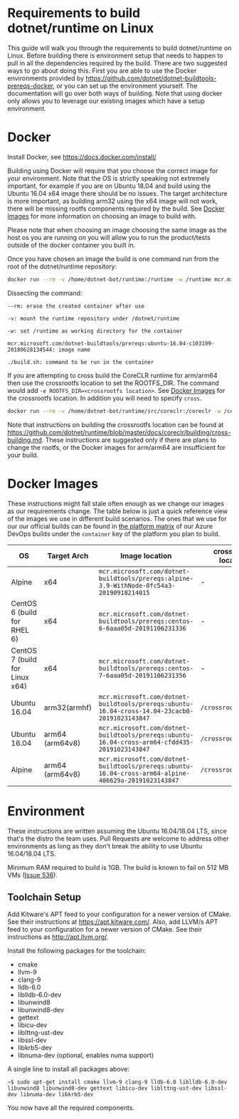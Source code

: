 Requirements to build dotnet/runtime on Linux
======================

This guide will walk you through the requirements to build dotnet/runtime on Linux.  Before building there is environment setup that needs to happen to pull in all the dependencies required by the build.  There are two suggested ways to go about doing this. First you are able to use the Docker environments provided by https://github.com/dotnet/dotnet-buildtools-prereqs-docker, or you can set up the environment yourself. The documentation will go over both ways of building. Note that using docker only allows you to leverage our existing images which have a setup environment.

Docker
==================

Install Docker, see https://docs.docker.com/install/

Building using Docker will require that you choose the correct image for your environment. Note that the OS is strictly speaking not extremely important, for example if you are on Ubuntu 18.04 and build using the Ubuntu 16.04 x64 image there should be no issues. The target architecture is more important, as building arm32 using the x64 image will not work, there will be missing rootfs components required by the build. See [Docker Images](#Docker-Images) for more information on choosing an image to build with.

Please note that when choosing an image choosing the same image as the host os you are running on you will allow you to run the product/tests outside of the docker container you built in.

Once you have chosen an image the build is one command run from the root of the dotnet/runtime repository:

```sh
docker run --rm -v /home/dotnet-bot/runtime:/runtime -w /runtime mcr.microsoft.com/dotnet-buildtools/prereqs:ubuntu-16.04-c103199-20180628134544 ./build.sh
```

Dissecting the command:

`--rm: erase the created container after use`

`-v: mount the runtime repository under /dotnet/runtime`

`-w: set /runtime as working directory for the container`

`mcr.microsoft.com/dotnet-buildtools/prereqs:ubuntu-16.04-c103199-20180628134544: image name`

`./build.sh: command to be run in the container`

If you are attempting to cross build the CoreCLR runtime for arm/arm64 then use the crossrootfs location to set the ROOTFS_DIR. The command would add `-e ROOTFS_DIR=<crossrootfs location>`. See [Docker Images](#Docker-Images) for the crossrootfs location. In addition you will need to specify `cross`.

```sh
docker run --rm -v /home/dotnet-bot/runtime/src/coreclr:/coreclr -w /coreclr -e ROOTFS_DIR=/crossrootfs/arm64 mcr.microsoft.com/dotnet-buildtools/prereqs:ubuntu-16.04-cross-arm64-a3ae44b-20180315221921 ./build.sh arm64 cross
```

Note that instructions on building the crossrootfs location can be found at https://github.com/dotnet/runtime/blob/master/docs/coreclr/building/cross-building.md. These instructions are suggested only if there are plans to change the rootfs, or the Docker images for arm/arm64 are insufficient for your build.

Docker Images
=============

These instructions might fall stale often enough as we change our images as our requirements change. The table below is just a quick reference view of the images we use in different build scenarios. The ones that we use for our our official builds can be found in [the platform matrix](../../eng/platform-matrix.yml) of our Azure DevOps builds under the `container` key of the platform you plan to build.

| OS                             | Target Arch     | Image location                                                                                       | crossrootfs location |
| ------------------------------ | --------------- | ---------------------------------------------------------------------------------------------------- | -------------------- |
| Alpine                         | x64             | `mcr.microsoft.com/dotnet-buildtools/prereqs:alpine-3.9-WithNode-0fc54a3-20190918214015`             | -                    |
| CentOS 6 (build for RHEL 6)    | x64             | `mcr.microsoft.com/dotnet-buildtools/prereqs:centos-6-6aaa05d-20191106231336`                        | -                    |
| CentOS 7 (build for Linux x64) | x64             | `mcr.microsoft.com/dotnet-buildtools/prereqs:centos-7-6aaa05d-20191106231356`                        | -                    |
| Ubuntu 16.04                   | arm32(armhf)    | `mcr.microsoft.com/dotnet-buildtools/prereqs:ubuntu-16.04-cross-14.04-23cacb0-20191023143847`        | `/crossrootfs/arm`   |
| Ubuntu 16.04                   | arm64 (arm64v8) | `mcr.microsoft.com/dotnet-buildtools/prereqs:ubuntu-16.04-cross-arm64-cfdd435-20191023143847`        | `/crossrootfs/arm64` |
| Alpine                         | arm64 (arm64v8) | `mcr.microsoft.com/dotnet-buildtools/prereqs:ubuntu-16.04-cross-arm64-alpine-406629a-20191023143847` | `/crossrootfs/arm64` |

Environment
===========

These instructions are written assuming the Ubuntu 16.04/18.04 LTS, since that's the distro the team uses. Pull Requests are welcome to address other environments as long as they don't break the ability to use Ubuntu 16.04/18.04 LTS.

Minimum RAM required to build is 1GB. The build is known to fail on 512 MB VMs ([Issue 536](https://github.com/dotnet/coreclr/issues/536)).

Toolchain Setup
---------------

Add Kitware's APT feed to your configuration for a newer version of CMake. See their instructions at <https://apt.kitware.com/>. Also, add LLVM/s APT feed to your configuration for a newer version of CMake. See their instructions as <http://apt.llvm.org/>.

Install the following packages for the toolchain:

- cmake
- llvm-9
- clang-9
- lldb-6.0
- liblldb-6.0-dev
- libunwind8
- libunwind8-dev
- gettext
- libicu-dev
- liblttng-ust-dev
- libssl-dev
- libkrb5-dev
- libnuma-dev (optional, enables numa support)


A single line to install all packages above:

    ~$ sudo apt-get install cmake llvm-9 clang-9 lldb-6.0 liblldb-6.0-dev libunwind8 libunwind8-dev gettext libicu-dev liblttng-ust-dev libssl-dev libnuma-dev libkrb5-dev

You now have all the required components.
